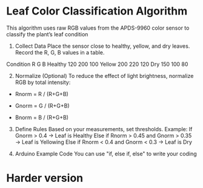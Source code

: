 # Leaf Color Classification Algorithm
This algorithm uses raw RGB values from the APDS-9960 color sensor to classify the plant’s leaf condition


1. Collect Data
Place the sensor close to healthy, yellow, and dry leaves.
Record the R, G, B values in a table.


Condition	  R	    G	   B
Healthy    120	 200	100
Yellow	   200	 220	120
Dry	       150	 100	80


2. Normalize (Optional)
To reduce the effect of light brightness, normalize RGB by total intensity:
- Rnorm = R / (R+G+B)

- Gnorm = G / (R+G+B)

- Bnorm = B / (R+G+B)

3. Define Rules
Based on your measurements, set thresholds. Example:
If Gnorm > 0.4 → Leaf is Healthy 
Else if Rnorm > 0.45 and Gnorm > 0.35 → Leaf is Yellowing 
Else if Rnorm < 0.4 and Gnorm < 0.3 → Leaf is Dry


4. Arduino Example Code
   You can use "if, else if, else" to write your coding

# Harder version

